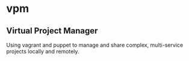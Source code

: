 vpm
===

Virtual Project Manager
-----------------------

Using vagrant and puppet to manage and share complex, multi-service projects locally and remotely.
